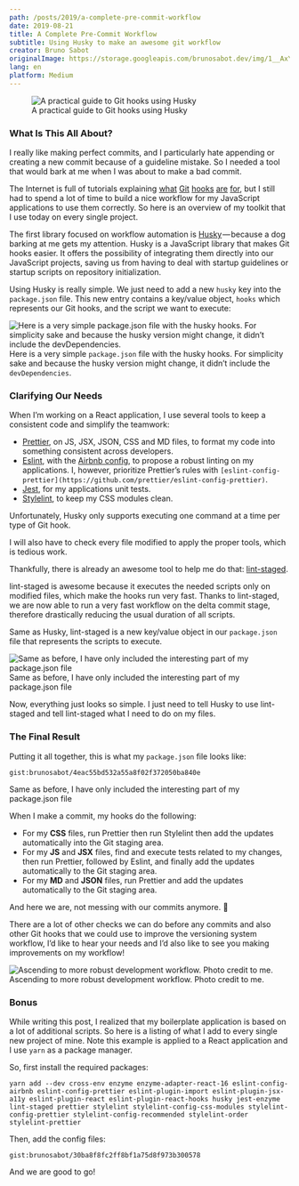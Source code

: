 ```yaml
---
path: /posts/2019/a-complete-pre-commit-workflow
date: 2019-08-21
title: A Complete Pre-Commit Workflow
subtitle: Using Husky to make an awesome git workflow
creator: Bruno Sabot
originalImage: https://storage.googleapis.com/brunosabot.dev/img/1__AxYei5T1__heT9sc3Hka3xA.png
lang: en
platform: Medium
---
```


<figure>
  <img src="https://storage.googleapis.com/brunosabot.dev/img/1__AxYei5T1__heT9sc3Hka3xA.png" alt="A practical guide to Git hooks using Husky"/>
  <figcaption>A practical guide to Git hooks using Husky</figcaption>
</figure>

### What Is This All About?

I really like making perfect commits, and I particularly hate appending or creating a new commit because of a guideline mistake. So I needed a tool that would bark at me when I was about to make a bad commit.

The Internet is full of tutorials explaining [what](https://githooks.com/) [Git](https://git-scm.com/book/uz/v2/Customizing-Git-Git-Hooks) [hooks](https://www.digitalocean.com/community/tutorials/how-to-use-git-hooks-to-automate-development-and-deployment-tasks) [are](https://hackernoon.com/automate-your-workflow-with-git-hooks-fef5d9b2a58c) [for](https://medium.com/the-andela-way/git-hooks-beautifully-automate-tasks-stages-bfb29f42fea1), but I still had to spend a lot of time to build a nice workflow for my JavaScript applications to use them correctly. So here is an overview of my toolkit that I use today on every single project.

The first library focused on workflow automation is [Husky](https://github.com/typicode/husky) — because a dog barking at me gets my attention. Husky is a JavaScript library that makes Git hooks easier. It offers the possibility of integrating them directly into our JavaScript projects, saving us from having to deal with startup guidelines or startup scripts on repository initialization.

Using Husky is really simple. We just need to add a new `husky` key into the `package.json` file. This new entry contains a key/value object, `hooks` which represents our Git hooks, and the script we want to execute:

![Here is a very simple `package.json` file with the husky hooks. For simplicity sake and because the husky version might change, it didn’t include the `devDependencies`.](https://storage.googleapis.com/brunosabot.dev/img/1__JUYFGIOYiHTMvgPzLE72ig.png)
Here is a very simple `package.json` file with the husky hooks. For simplicity sake and because the husky version might change, it didn’t include the `devDependencies`.

### Clarifying Our Needs

When I’m working on a React application, I use several tools to keep a consistent code and simplify the teamwork:

- [Prettier](https://prettier.io/), on JS, JSX, JSON, CSS and MD files, to format my code into something consistent across developers.
- [Eslint](https://eslint.org/), with the [Airbnb config](https://github.com/airbnb/javascript/tree/master/packages/eslint-config-airbnb), to propose a robust linting on my applications. I, however, prioritize Prettier’s rules with `[eslint-config-prettier](https://github.com/prettier/eslint-config-prettier)`.
- [Jest](https://jestjs.io/), for my applications unit tests.
- [Stylelint](https://stylelint.io/), to keep my CSS modules clean.

Unfortunately, Husky only supports executing one command at a time per type of Git hook.

I will also have to check every file modified to apply the proper tools, which is tedious work.

Thankfully, there is already an awesome tool to help me do that: [lint-staged](https://github.com/okonet/lint-staged).

lint-staged is awesome because it executes the needed scripts only on modified files, which make the hooks run very fast. Thanks to lint-staged, we are now able to run a very fast workflow on the delta commit stage, therefore drastically reducing the usual duration of all scripts.

Same as Husky, lint-staged is a new key/value object in our `package.json` file that represents the scripts to execute.

![Same as before, I have only included the interesting part of my package.json file](https://storage.googleapis.com/brunosabot.dev/img/1__FsOI8QuZx28kau15BLGUkQ.png)
Same as before, I have only included the interesting part of my package.json file

Now, everything just looks so simple. I just need to tell Husky to use lint-staged and tell lint-staged what I need to do on my files.

### The Final Result

Putting it all together, this is what my `package.json` file looks like:

`gist:brunosabot/4eac55bd532a55a8f02f372050ba840e`

<figcaption>Same as before, I have only included the interesting part of my package.json file</figcaption>

When I make a commit, my hooks do the following:

- For my **CSS** files, run Prettier then run Stylelint then add the updates automatically into the Git staging area.
- For my **JS** and **JSX** files, find and execute tests related to my changes, then run Prettier, followed by Eslint, and finally add the updates automatically to the Git staging area.
- For my **MD** and **JSON** files, run Prettier and add the updates automatically to the Git staging area.

And here we are, not messing with our commits anymore. 💪

There are a lot of other checks we can do before any commits and also other Git hooks that we could use to improve the versioning system workflow, I’d like to hear your needs and I’d also like to see you making improvements on my workflow!

![Ascending to more robust development workflow. Photo credit to me.](https://storage.googleapis.com/brunosabot.dev/img/1__tohTAyB2gOTzOl8mmHm36Q.jpeg)
Ascending to more robust development workflow. Photo credit to me.

### Bonus

While writing this post, I realized that my boilerplate application is based on a lot of additional scripts. So here is a listing of what I add to every single new project of mine. Note this example is applied to a React application and I use `yarn` as a package manager.

So, first install the required packages:

`yarn add --dev cross-env enzyme enzyme-adapter-react-16 eslint-config-airbnb eslint-config-prettier eslint-plugin-import eslint-plugin-jsx-a11y eslint-plugin-react eslint-plugin-react-hooks husky jest-enzyme lint-staged prettier stylelint stylelint-config-css-modules stylelint-config-prettier stylelint-config-recommended stylelint-order stylelint-prettier`

Then, add the config files:

`gist:brunosabot/30ba8f8fc2ff8bf1a75d8f973b300578`

And we are good to go!
